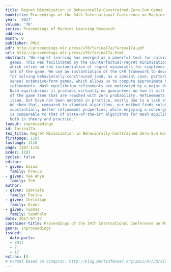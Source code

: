 ```yaml
---
title: Regret Minimization in Behaviorally-Constrained Zero-Sum Games
booktitle: Proceedings of the 34th International Conference on Machine Learning
year: '2017'
volume: '70'
series: Proceedings of Machine Learning Research
address: 
month: 0
publisher: PMLR
pdf: http://proceedings.mlr.press/v70/farina17a/farina17a.pdf
url: http://proceedings.mlr.press/v70/farina17a.html
abstract: 'No-regret learning has emerged as a powerful tool for solving extensive-form
  games. This was facilitated by the counterfactual-regret minimization (CFR) framework,
  which relies on the instantiation of regret minimizers for simplexes at each information
  set of the game. We use an instantiation of the CFR framework to develop algorithms
  for solving behaviorally-constrained (and, as a special case, perturbed in the Selten
  sense) extensive-form games, which allows us to compute approximate Nash equilibrium
  refinements. Nash equilibrium refinements are motivated by a major deficiency in
  Nash equilibrium: it provides virtually no guarantees on how it will play in parts
  of the game tree that are reached with zero probability. Refinements can mend this
  issue, but have not been adopted in practice, mostly due to a lack of scalable algorithms.
  We show that, compared to standard algorithms, our method finds solutions that have
  substantially better refinement properties, while enjoying a convergence rate that
  is comparable to that of state-of-the-art algorithms for Nash equilibrium computation
  both in theory and practice.'
layout: inproceedings
id: farina17a
tex_title: Regret Minimization in Behaviorally-Constrained Zero-Sum Games
firstpage: 1107
lastpage: 1116
page: 1107-1116
order: 1107
cycles: false
editor:
- given: Doina
  family: Precup
- given: Yee Whye
  family: Teh
author:
- given: Gabriele
  family: Farina
- given: Christian
  family: Kroer
- given: Tuomas
  family: Sandholm
date: 2017-07-17
container-title: Proceedings of the 34th International Conference on Machine Learning
genre: inproceedings
issued:
  date-parts:
  - 2017
  - 7
  - 17
extras: []
# Format based on citeproc: http://blog.martinfenner.org/2013/07/30/citeproc-yaml-for-bibliographies/
---
```

